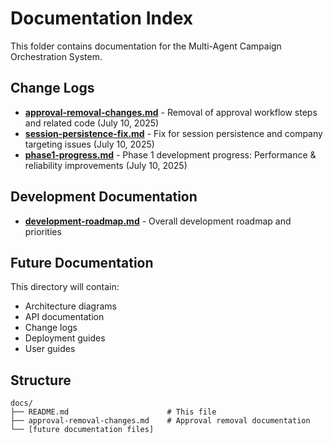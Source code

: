 # Documentation Index

This folder contains documentation for the Multi-Agent Campaign Orchestration System.

## Change Logs

- [**approval-removal-changes.md**](./approval-removal-changes.md) - Removal of approval workflow steps and related code (July 10, 2025)
- [**session-persistence-fix.md**](./session-persistence-fix.md) - Fix for session persistence and company targeting issues (July 10, 2025)
- [**phase1-progress.md**](./phase1-progress.md) - Phase 1 development progress: Performance & reliability improvements (July 10, 2025)

## Development Documentation

- [**development-roadmap.md**](./development-roadmap.md) - Overall development roadmap and priorities

## Future Documentation

This directory will contain:
- Architecture diagrams
- API documentation
- Change logs
- Deployment guides
- User guides

## Structure

```
docs/
├── README.md                      # This file
├── approval-removal-changes.md    # Approval removal documentation
└── [future documentation files]
```
